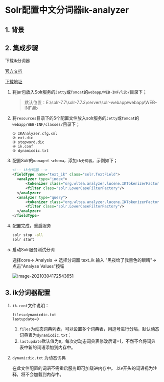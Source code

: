 # Solr配置中文分词器ik-analyzer

## 1. 背景

## 2. 集成步骤

下载ik分词器

[官方文档](https://github.com/magese/ik-analyzer-solr)

[下载地址](https://search.maven.org/search?q=g:com.github.magese%20AND%20a:ik-analyzer&core=gav)

1. 将jar包放入Solr服务的`Jetty`或`Tomcat`的`webapp/WEB-INF/lib/`目录下；

   >默认位置：E:\solr-7.7\solr-7.7.3\server\solr-webapp\webapp\WEB-INF\lib

2. 将`resources`目录下的5个配置文件放入solr服务的`Jetty`或`Tomcat`的`webapp/WEB-INF/classes/`目录下；

   ```
   ① IKAnalyzer.cfg.xml
   ② ext.dic
   ③ stopword.dic
   ④ ik.conf
   ⑤ dynamicdic.txt
   ```

3. 配置Solr的`managed-schema`，添加`ik分词器`，示例如下；

   ```xml
   <!-- ik分词器 -->
   <fieldType name="text_ik" class="solr.TextField">
     <analyzer type="index">
         <tokenizer class="org.wltea.analyzer.lucene.IKTokenizerFactory" useSmart="false" conf="ik.conf"/>
         <filter class="solr.LowerCaseFilterFactory"/>
     </analyzer>
     <analyzer type="query">
         <tokenizer class="org.wltea.analyzer.lucene.IKTokenizerFactory" useSmart="true" conf="ik.conf"/>
         <filter class="solr.LowerCaseFilterFactory"/>
     </analyzer>
   </fieldType>
   ```

4. 配置完成，重启服务

   ```sh
   solr stop -all
   solr start
   ```

5. 启动Solr服务测试分词

   选择core-> Analysis  -> 选择分词器 text_ik 输入 "黑夜给了我黑色的眼睛"->点击"Analyse Values"按钮

   ![image-20210304172543651](https://gitee.com/zszdevelop/blogimage/raw/master/img/image-20210304172543651.png)

## 3. ik分词器配置

1. `ik.conf`文件说明：

   ```
   files=dynamicdic.txt
   lastupdate=0
   ```

   1. `files`为动态词典列表，可以设置多个词典表，用逗号进行分隔，默认动态词典表为`dynamicdic.txt`；
   2. `lastupdate`默认值为`0`，每次对动态词典表修改后请+1，不然不会将词典表中新的词语添加到内存中。

2. `dynamicdic.txt` 为动态词典

   在此文件配置的词语不需重启服务即可加载进内存中。 以`#`开头的词语视为注释，将不会加载到内存中。